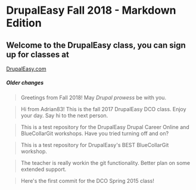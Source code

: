 # DrupalEasy Fall 2018 - Markdown Edition
Welcome to the DrupalEasy class, you can sign up for classes at
--
[DrupalEasy.com](https://www.drupaleasy.com/)
##### Older changes

> Greetings from Fall 2018! May *Drupal prowess* be with you. 

> Hi from Adrian83! This is the fall 2017 DrupalEasy DCO class. Enjoy your day. Say hi to the next person.

> This is a test repository for the DrupalEasy Drupal Career Online and BlueCollarGit workshops.
Have you tried turning off and on?

> This is a test repository for DrupalEasy's BEST BlueCollarGit workshop.

> The teacher is really workin the git functionality. Better plan on some extended support.

> Here's the first commit for the DCO Spring 2015 class!

